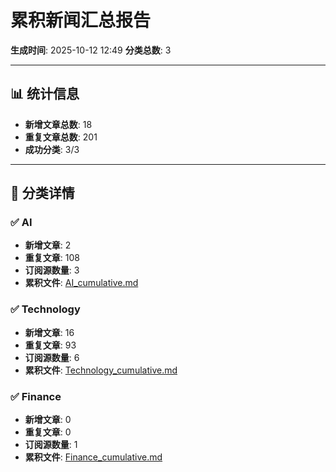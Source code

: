 # 累积新闻汇总报告

**生成时间**: 2025-10-12 12:49
**分类总数**: 3

---

## 📊 统计信息

- **新增文章总数**: 18
- **重复文章总数**: 201
- **成功分类**: 3/3

---

## 📂 分类详情

### ✅ AI
- **新增文章**: 2
- **重复文章**: 108
- **订阅源数量**: 3
- **累积文件**: [AI_cumulative.md](./AI_cumulative.md)

### ✅ Technology
- **新增文章**: 16
- **重复文章**: 93
- **订阅源数量**: 6
- **累积文件**: [Technology_cumulative.md](./Technology_cumulative.md)

### ✅ Finance
- **新增文章**: 0
- **重复文章**: 0
- **订阅源数量**: 1
- **累积文件**: [Finance_cumulative.md](./Finance_cumulative.md)

